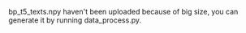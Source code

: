 bp_t5_texts.npy haven't been uploaded because of big size, you can generate it by running data_process.py.
